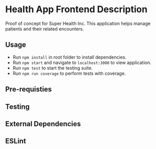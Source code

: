 # Health App Frontend Description
Proof of concept for Super Health Inc. This application helps manage patients and their related encounters.

## Usage
* Run `npm install` in root folder to install dependencies.
* Run `npm start` and navigate to `localhost:3000` to view application.
* Run `npm test` to start the testing suite.
* Run `npm run coverage` to perform tests with coverage.

## Pre-requisties

## Testing

## External Dependencies

## ESLint

